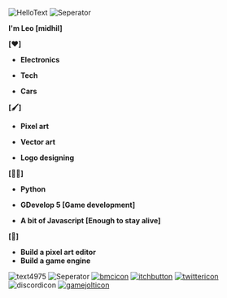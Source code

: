 

![HelloText](https://user-images.githubusercontent.com/73597906/199452518-af49bdfa-c13f-4314-8289-c30849860ed3.svg)
![Seperator](https://user-images.githubusercontent.com/73597906/199452529-104e920a-e764-456f-b6a0-5efedec045e2.svg)




**I'm Leo [midhil]**

**[❤️]**

- **Electronics**

- **Tech**

- **Cars**

**[🖌]**

- **Pixel art**

- **Vector art**


- **Logo designing**

**[🧑‍💻]**

- **Python**

- **GDevelop 5 [Game development]**

- **A bit of Javascript [Enough to stay alive]**

**[🌟]**
- **Build a pixel art editor**
- **Build a game engine**


![text4975](https://user-images.githubusercontent.com/73597906/199463198-74402c70-782f-458d-8c77-e27d5897a35a.png)
![Seperator](https://user-images.githubusercontent.com/73597906/199452529-104e920a-e764-456f-b6a0-5efedec045e2.svg)
[![bmcicon](https://user-images.githubusercontent.com/73597906/199461298-07097a89-be6e-4fb2-9873-88cdf92796c9.svg)](https://www.buymeacoffee.com/leored)
[![itchbutton](https://user-images.githubusercontent.com/73597906/199461307-40e87286-010f-48df-be3a-0323b8170e19.svg)](https://leo-red.itch.io/)
[![twittericon](https://user-images.githubusercontent.com/73597906/199461330-66e164af-3a0f-4cbb-bc1a-156f30ad0c01.svg)](https://twitter.com/LeoRed457)
![discordicon](https://user-images.githubusercontent.com/73597906/199461411-e7c93132-9355-4327-a21a-9b6564cc4280.svg)
[![gamejolticon](https://user-images.githubusercontent.com/73597906/199461335-8e6f517c-7de0-4925-818b-0690e5728dbc.svg)](https://gamejolt.com/@MidhilM)
